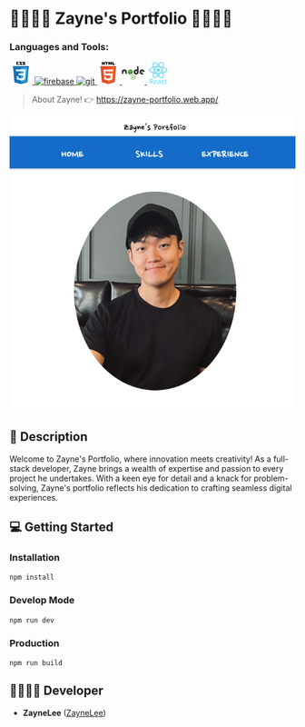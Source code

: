 # 👨‍👩‍👦‍👦 Zayne's Portfolio 👨‍👩‍👦‍👦 



<h3 align="left">Languages and Tools:</h3>
<p align="left"> <a href="https://www.w3schools.com/css/" target="_blank" rel="noreferrer"> <img src="https://raw.githubusercontent.com/devicons/devicon/master/icons/css3/css3-original-wordmark.svg" alt="css3" width="40" height="40"/> </a> <a href="https://firebase.google.com/" target="_blank" rel="noreferrer"> <img src="https://www.vectorlogo.zone/logos/firebase/firebase-icon.svg" alt="firebase" width="40" height="40"/> </a> <a href="https://git-scm.com/" target="_blank" rel="noreferrer"> <img src="https://www.vectorlogo.zone/logos/git-scm/git-scm-icon.svg" alt="git" width="40" height="40"/> </a> <a href="https://www.w3.org/html/" target="_blank" rel="noreferrer"> <img src="https://raw.githubusercontent.com/devicons/devicon/master/icons/html5/html5-original-wordmark.svg" alt="html5" width="40" height="40"/> </a> <a href="https://nodejs.org" target="_blank" rel="noreferrer"> <img src="https://raw.githubusercontent.com/devicons/devicon/master/icons/nodejs/nodejs-original-wordmark.svg" alt="nodejs" width="40" height="40"/> </a> <a href="https://reactjs.org/" target="_blank" rel="noreferrer"> <img src="https://raw.githubusercontent.com/devicons/devicon/master/icons/react/react-original-wordmark.svg" alt="react" width="40" height="40"/> </a> </p>






> About Zayne! 👉 https://zayne-portfolio.web.app/


![](https://github.com/ZayneLee/zayne-images/blob/main/Screenshot%202024-02-07%20at%201.14.47%20PM.png)






## 📖 Description

Welcome to Zayne's Portfolio, where innovation meets creativity!
As a full-stack developer, Zayne brings a wealth of expertise and passion to every project he undertakes.
With a keen eye for detail and a knack for problem-solving,
Zayne's portfolio reflects his dedication to crafting seamless digital experiences.


## 💻 Getting Started

### Installation
```
npm install
```
### Develop Mode
```
npm run dev
```
### Production
```
npm run build
```


## 👨‍👩‍👧‍👦 Developer
*  **ZayneLee** ([ZayneLee](https://github.com/ZayneLee))



